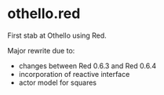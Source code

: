 # othello.red

First stab at Othello using Red. 

Major rewrite due to:
  - changes between Red 0.6.3 and Red 0.6.4
  - incorporation of reactive interface
  - actor model for squares
  
